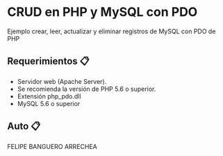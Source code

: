 # CRUD en PHP y MySQL con PDO
Ejemplo crear, leer, actualizar y eliminar registros de MySQL con PDO de PHP



## Requerimientos 📋
- Servidor web (Apache Server).
- Se recomienda la versión de PHP 5.6 o superior.
- Extensión php_pdo.dll
- MySQL 5.6 o superior


## Auto 📋
FELIPE BANGUERO ARRECHEA
